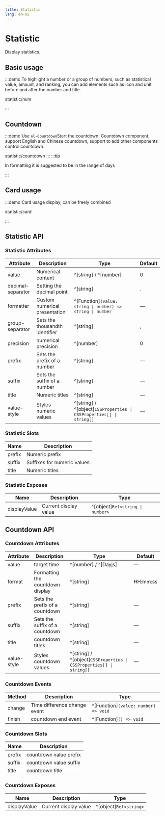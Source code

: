 ```yaml
---
title: Statistic
lang: en-US
---
```


# Statistic

Display statistics.

## Basic usage

:::demo To highlight a number or a group of numbers, such as statistical value, amount, and ranking, you can add elements such as icon and unit before and after the number and title.

statistic/num

:::

## Countdown

:::demo Use `el-Countdown`Start the countdown. Countdown component, support English and Chinese countdown, support to add other components control countdown.

statistic/countdown
:::
:::tip

In formatting it is suggested to be in the range of days

:::

## Card usage

:::demo Card usage display, can be freely combined

statistic/card

:::

## Statistic API

### Statistic Attributes

| Attribute         | Description                    | Type                                                                | Default |
|-------------------|--------------------------------|---------------------------------------------------------------------|---------|
| value             | Numerical content              | ^[string] / ^[number]                                               | 0       |
| decimal-separator | Setting the decimal point      | ^[string]                                                           | .       |
| formatter         | Custom numerical presentation  | ^[Function]`(value: string \| number) => string \| number`          | —       |
| group-separator   | Sets the thousandth identifier | ^[string]                                                           | ,       |
| precision         | numerical precision            | ^[number]                                                           | 0       |
| prefix            | Sets the prefix of a number    | ^[string]                                                           | —       |
| suffix            | Sets the suffix of a number    | ^[string]                                                           | —       |
| title             | Numeric titles                 | ^[string]                                                           | —       |
| value-style       | Styles numeric values          | ^[string] / ^[object]`CSSProperties \| CSSProperties[] \| string[]` | —       |

### Statistic Slots

| Name   | Description                 |
|--------|-----------------------------|
| prefix | Numeric prefix              |
| suffix | Suffixes for numeric values |
| title  | Numeric titles              |

### Statistic Exposes

| Name         | Description           | Type                             |
|--------------|-----------------------|----------------------------------|
| displayValue | Current display value | ^[object]`Ref<string \| number>` |

## Countdown API

### Countdown Attributes

| Attribute   | Description                      | Type                                                                | Default  |
|-------------|----------------------------------|---------------------------------------------------------------------|----------|
| value       | target time                      | ^[number] / ^[Dayjs]                                                | —        |
| format      | Formatting the countdown display | ^[string]                                                           | HH:mm:ss |
| prefix      | Sets the prefix of a countdown   | ^[string]                                                           | —        |
| suffix      | Sets the suffix of a countdown   | ^[string]                                                           | —        |
| title       | countdown titles                 | ^[string]                                                           | —        |
| value-style | Styles countdown values          | ^[string] / ^[object]`CSSProperties \| CSSProperties[] \| string[]` | —        |

### Countdown Events

| Method | Description                  | Type                                 |
|--------|------------------------------|--------------------------------------|
| change | Time difference change event | ^[Function]`(value: number) => void` |
| finish | countdown end event          | ^[Function]`() => void`              |

### Countdown Slots

| Name   | Description            |
|--------|------------------------|
| prefix | countdown value prefix |
| suffix | countdown value suffix |
| title  | countdown title        |

### Countdown Exposes

| Name         | Description           | Type                   |
|--------------|-----------------------|------------------------|
| displayValue | Current display value | ^[object]`Ref<string>` |

<style lang="scss">
@use '../../examples/statistic/index.scss';
</style>
